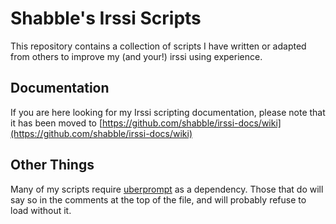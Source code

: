 # Shabble's Irssi Scripts

This repository contains a collection of scripts I have written or adapted from
others to improve my (and your!) irssi using experience.

## Documentation

If you are here looking for my Irssi scripting documentation, please note that
it has been moved to
[https://github.com/shabble/irssi-docs/wiki](https://github.com/shabble/irssi-docs/wiki)

## Other Things

Many of my scripts require [uberprompt](https://github.com/shabble/irssi-scripts/blob/master/prompt_info/uberprompt.pl) as a
dependency.  Those that do will say so in the comments at the top of the file,
and will probably refuse to load without it.

